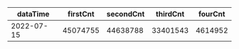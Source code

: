|dataTime|firstCnt|secondCnt|thirdCnt|fourCnt|
|-|-|-|-|-|
|2022-07-15|45074755|44638788|33401543|4614952|
